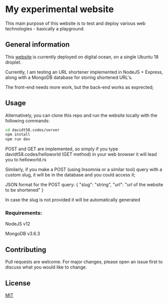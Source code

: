 # My experimental website

This main purpose of this website is to test and deploy various web technologies - basically a playground.

## General information

This [website](https://davidt58.codes) is currently deployed on digital ocean, on a single Ubuntu 18 droplet.

Currently, I am testing an URL shortener implemented in NodeJS + Express, along with a MongoDB database for storing shortened URL's.

The front-end needs more work, but the back-end works as exprected;

## Usage

Alternatively, you can clone this repo and run the website locally with the following commands:

```bash
cd davidt58.codes/server
npm install
npm run dev
```

POST and GET are implemented, so simply if you type davidt58.codes/helloworld (GET method) in your web browser it will lead you to helloworld.rs

Similarly, if you make a POST (using Insomnia or a similar tool) query with a custom slug, it will be in the database and you could access it;

JSON format for the POST query: 
{
  "slug": "string",
  "url": "url of the website to be shortened"
}

In case the slug is not provided it will be automatically generated

### Requirements:
NodeJS v12

MongoDB v3.6.3

## Contributing
Pull requests are welcome. For major changes, please open an issue first to discuss what you would like to change.


## License
[MIT](https://choosealicense.com/licenses/mit/)
